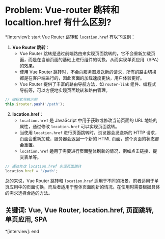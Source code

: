 # Problem: Vue-router 跳转和 localtion.href 有什么区别?

*[interview]: start
Vue Router 跳转和 `location.href` 有以下区别：

1. **Vue Router 跳转**：
   - Vue Router 跳转是通过前端路由来实现页面跳转的，它不会重新加载页面，而是在当前页面的基础上进行组件的切换，从而实现单页应用（SPA）的效果。
   - 使用 Vue Router 跳转时，不会向服务器发送新的请求，所有的路由切换都是在客户端进行的，因此页面的加载速度更快，用户体验更好。
   - Vue Router 提供了丰富的路由导航方法，如 `router-link` 组件、编程式导航等，可以方便地实现页面跳转和路由管理。

```javascript
// 编程式导航示例
this.$router.push('/path');
```

2. **location.href**：
   - `location.href` 是 JavaScript 中用于获取或修改当前页面的 URL 地址的属性，通过修改 `location.href` 可以实现页面跳转。
   - 当使用 `location.href` 进行页面跳转时，浏览器会发送新的 HTTP 请求，页面会重新加载，服务器会返回一个新的 HTML 页面，整个页面的状态都会重置。
   - `location.href` 适用于需要进行页面整体刷新的情况，例如点击链接、提交表单等。

```javascript
// 通过修改 location.href 实现页面跳转
location.href = '/path';
```

总的来说，Vue Router 跳转和 `location.href` 适用于不同的场景，前者适用于单页应用中的页面切换，而后者适用于整体页面刷新的情况。在使用时需要根据具体的需求选择合适的方法。

## 关键词: Vue, Vue Router, location.href, 页面跳转, 单页应用, SPA
*[interview]: end
